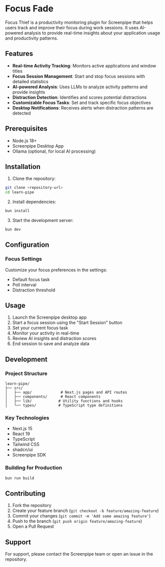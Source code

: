 # Focus Fade

Focus Thief is a productivity monitoring plugin for Screenpipe that helps users track and improve their focus during work sessions. It uses AI-powered analysis to provide real-time insights about your application usage and productivity patterns.

## Features

- **Real-time Activity Tracking**: Monitors active applications and window titles
- **Focus Session Management**: Start and stop focus sessions with detailed statistics
- **AI-powered Analysis**: Uses LLMs to analyze activity patterns and provide insights
- **Distraction Detection**: Identifies and scores potential distractions
- **Customizable Focus Tasks**: Set and track specific focus objectives
- **Desktop Notifications**: Receives alerts when distraction patterns are detected

## Prerequisites

- Node.js 18+
- Screenpipe Desktop App
- Ollama (optional, for local AI processing)

## Installation

1. Clone the repository:
```bash
git clone <repository-url>
cd learn-pipe
```

2. Install dependencies:
```bash
bun install
```

3. Start the development server:
```bash
bun dev
```

## Configuration

### Focus Settings
Customize your focus preferences in the settings:
- Default focus task
- Poll interval
- Distraction threshold

## Usage

1. Launch the Screenpipe desktop app
2. Start a focus session using the "Start Session" button
3. Set your current focus task
4. Monitor your activity in real-time
5. Review AI insights and distraction scores
6. End session to save and analyze data

## Development

### Project Structure
```
learn-pipe/
├── src/
│   ├── app/             # Next.js pages and API routes
│   ├── components/      # React components
│   ├── lib/            # Utility functions and hooks
│   └── types/          # TypeScript type definitions
```

### Key Technologies

- Next.js 15
- React 19
- TypeScript
- Tailwind CSS
- shadcn/ui
- Screenpipe SDK

### Building for Production

```bash
bun run build
```

## Contributing

1. Fork the repository
2. Create your feature branch (`git checkout -b feature/amazing-feature`)
3. Commit your changes (`git commit -m 'Add some amazing feature'`)
4. Push to the branch (`git push origin feature/amazing-feature`)
5. Open a Pull Request


## Support

For support, please contact the Screenpipe team or open an issue in the repository.

